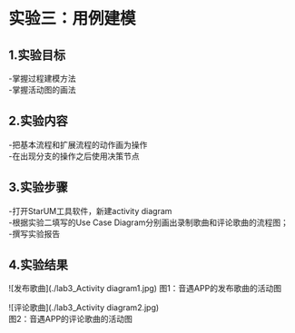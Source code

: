 # 实验三：用例建模

## 1.实验目标

-掌握过程建模方法  
-掌握活动图的画法  


## 2.实验内容

-把基本流程和扩展流程的动作画为操作   
-在出现分支的操作之后使用决策节点

## 3.实验步骤

-打开StarUM工具软件，新建activity diagram    
-根据实验二填写的Use Case Diagram分别画出录制歌曲和评论歌曲的流程图；    
-撰写实验报告  


## 4.实验结果

![发布歌曲](./lab3_Activity diagram1.jpg) 
图1：音遇APP的发布歌曲的活动图

![评论歌曲](./lab3_Activity diagram2.jpg)  
图2：音遇APP的评论歌曲的活动图

